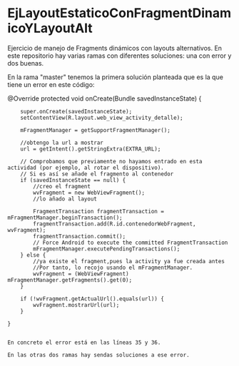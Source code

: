 # EjLayoutEstaticoConFragmentDinamicoYLayoutAlt
Ejercicio de manejo de Fragments dinámicos con layouts alternativos. En este repositorio hay varias ramas con diferentes soluciones: una con error y dos buenas.

En la rama "master" tenemos la primera solución planteada que es la que tiene un error en este código:

@Override
    protected void onCreate(Bundle savedInstanceState) {

        super.onCreate(savedInstanceState);
        setContentView(R.layout.web_view_activity_detalle);

        mFragmentManager = getSupportFragmentManager();

        //obtengo la url a mostrar
        url = getIntent().getStringExtra(EXTRA_URL);

        // Comprobamos que previamente no hayamos entrado en esta actividad (por ejemplo, al rotar el dispositivo).
        // Si es así se añade el fragmento al contenedor
        if (savedInstanceState == null) {
            //creo el fragment
            wvFragment = new WebViewFragment();
            //lo añado al layout

            FragmentTransaction fragmentTransaction = mFragmentManager.beginTransaction();
            fragmentTransaction.add(R.id.contenedorWebFragment, wvFragment);
            fragmentTransaction.commit();
            // Force Android to execute the committed FragmentTransaction
            mFragmentManager.executePendingTransactions();
        } else {
            //ya existe el fragment,pues la activity ya fue creada antes
            //Por tanto, lo recojo usando el mFragmentManager.
            wvFragment = (WebViewFragment) mFragmentManager.getFragments().get(0);
        }

        if (!wvFragment.getActualUrl().equals(url)) {
            wvFragment.mostrarUrl(url);
        }

    }
    
    
    En concreto el error está en las líneas 35 y 36.
    
    En las otras dos ramas hay sendas soluciones a ese error.
